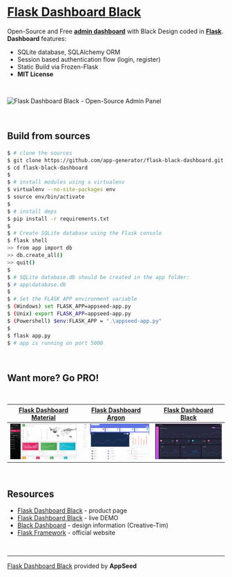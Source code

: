 # [Flask Dashboard Black](https://appseed.us/admin-dashboards/flask-dashboard-black)

Open-Source and Free **[admin dashboard](https://appseed.us/admin-dashboards)** with Black Design coded in **[Flask](https://palletsprojects.com/p/flask/)**. **Dashboard** features:

- SQLite database, SQLAlchemy ORM
- Session based authentication flow (login, register)
- Static Build via Frozen-Flask
- **MIT License**

<br />

![Flask Dashboard Black - Open-Source Admin Panel](https://raw.githubusercontent.com/app-generator/flask-black-dashboard/master/screenshots/flask-black-dashboard-intro.gif)

<br />

## Build from sources

```bash
$ # clone the sources
$ git clone https://github.com/app-generator/flask-black-dashboard.git
$ cd flask-black-dashboard
$
$ # install modules using a virtualenv
$ virtualenv --no-site-packages env
$ source env/bin/activate
$
$ # install deps 
$ pip install -r requirements.txt
$
$ # Create SQLite database using the Flask console
$ flask shell
>> from app import db
>> db.create_all()
>> quit() 
$
$ # SQLite database.db should be created in the app folder:
$ # app\database.db
$
$ # Set the FLASK_APP environment variable
$ (Windows) set FLASK_APP=appseed-app.py
$ (Unix) export FLASK_APP=appseed-app.py
$ (Powershell) $env:FLASK_APP = ".\appseed-app.py"
$ 
$ flask app.py
$ # app is running on port 5000
```

<br />

## Want more? Go PRO!

<br />

| [Flask Dashboard Material](https://appseed.us/admin-dashboards/flask-dashboard-material-pro) | [Flask Dashboard Argon](https://appseed.us/admin-dashboards/flask-dashboard-argon-pro) | [Flask Dashboard Black](https://appseed.us/admin-dashboards/flask-dashboard-black-pro) |
| --- | --- | --- |
| [![Flask Dashboard Material PRO](https://raw.githubusercontent.com/app-generator/static/master/products/flask-dashboard-material-pro-intro.gif)](https://appseed.us/admin-dashboards/flask-dashboard-material-pro)  | [![Flask Dashboard Argon PRO](https://raw.githubusercontent.com/app-generator/static/master/products/flask-dashboard-argon-pro-intro.gif)](https://appseed.us/admin-dashboards/flask-dashboard-argon-pro) | [![Flask Dashboard Black PRO](https://raw.githubusercontent.com/app-generator/static/master/products/flask-dashboard-black-pro-intro.gif)](https://appseed.us/admin-dashboards/flask-dashboard-black-pro)

<br />

## Resources

- [Flask Dashboard Black](https://appseed.us/admin-dashboards/flask-dashboard-black) - product page
- [Flask Dashboard Black](https://flask-black-dashboard.appseed.us/) - live DEMO
- [Black Dashboard](https://www.creative-tim.com/product/black-dashboard) - design information (Creative-Tim)
- [Flask Framework](https://palletsprojects.com/p/flask/) - official website
 
<br />
 
---
[Flask Dashboard Black](https://appseed.us/admin-dashboards/flask-dashboard-black) provided by **AppSeed**
